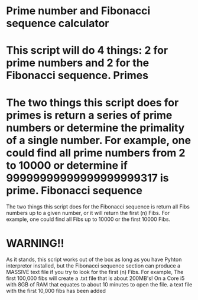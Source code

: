 
Prime number and Fibonacci sequence calculator
==========

This script will do 4 things: 2 for prime numbers and 2 for the Fibonacci sequence.
Primes
==========

The two things this script does for primes is return a series of prime numbers or determine the primality of a single number. For example, one could find all prime numbers from 2 to 10000 or determine if 99999999999999999999317 is prime.
Fibonacci sequence
==========

The two things this script does for the Fibonacci sequence is return all Fibs numbers up to a given number, or it will return the first (n) Fibs. For example, one could find all Fibs up to 10000 or the first 10000 Fibs.

WARNING!!
==========

As it stands, this script works out of the box as long as you have Pyhton interpretor installed, but the Fibonacci sequence section can produce a MASSIVE text file if you try to look for the first (n) Fibs. For example, The first 100,000 fibs will create a .txt file that is about 200MB's! On a Core i5 with 8GB of RAM that equates to about 10 minutes to open the file.  a text file with the first 10,000 fibs has been added
